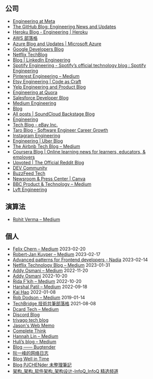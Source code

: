 ## 公司
* [Engineering at Meta](https://engineering.fb.com/)
* [The GitHub Blog: Engineering News and Updates](https://github.blog/category/engineering/)
* [Heroku Blog - Engineering | Heroku](https://blog.heroku.com/engineering)
* [AWS 部落格](https://aws.amazon.com/blogs/?awsf.blog-master-category=*all&awsf.blog-master-learning-levels=*all&awsf.blog-master-industry=*all&awsf.blog-master-analytics-products=*all&awsf.blog-master-artificial-intelligence=*all&awsf.blog-master-aws-cloud-financial-management=*all&awsf.blog-master-blockchain=*all&awsf.blog-master-business-applications=*all&awsf.blog-master-compute=*all&awsf.blog-master-customer-enablement=*all&awsf.blog-master-customer-engagement=*all&awsf.blog-master-database=*all&awsf.blog-master-developer-tools=*all&awsf.blog-master-devops=*all&awsf.blog-master-end-user-computing=*all&awsf.blog-master-mobile=*all&awsf.blog-master-iot=*all&awsf.blog-master-management-governance=*all&awsf.blog-master-media-services=*all&awsf.blog-master-migration-transfer=*all&awsf.blog-master-migration-solutions=*all&awsf.blog-master-networking-content-delivery=*all&awsf.blog-master-programming-language=*all&awsf.blog-master-sector=*all&awsf.blog-master-security=*all&awsf.blog-master-storage=*all)
* [Azure Blog and Updates | Microsoft Azure](https://azure.microsoft.com/en-us/blog/)
* [Google Developers Blog](https://developers.googleblog.com/)
* [Netflix TechBlog](https://netflixtechblog.com/)
* [Blog | LinkedIn Engineering](https://engineering.linkedin.com/blog)
* [Spotify Engineering - Spotify’s official technology blog : Spotify Engineering](https://engineering.atspotify.com/)
* [Pinterest Engineering – Medium](https://medium.com/@Pinterest_Engineering)
* [Etsy Engineering | Code as Craft](https://www.etsy.com/codeascraft)
* [Yelp Engineering and Product Blog](https://engineeringblog.yelp.com/)
* [Engineering at Quora](https://quoraengineering.quora.com/)
* [Salesforce Developer Blog](https://developer.salesforce.com/blogs)
* [Medium Engineering](https://medium.engineering/)
* [Blog](https://machinelearningmastery.com/blog/)
* [All posts | SoundCloud Backstage Blog](https://developers.soundcloud.com/blog/)
* [Engineering](https://blog.twitter.com/engineering/en_us)
* [Tech Blog - eBay Inc.](https://tech.ebayinc.com/)
* [Taro Blog - Software Engineer Career Growth](https://www.jointaro.com/blog/)
* [Instagram Engineering](https://instagram-engineering.com/)
* [Engineering | Uber Blog](https://www.uber.com/en-TW/blog/engineering/)
* [The Airbnb Tech Blog – Medium](https://medium.com/airbnb-engineering)
* [Coursera Blog | Online learning news for learners, educators, & employers](https://blog.coursera.org/)
* [Upvoted | The Official Reddit Blog](https://www.redditinc.com/blog)
*  [DEV Community](https://dev.to/)
*  [BuzzFeed Tech](https://tech.buzzfeed.com/)
* [Newsroom & Press Center | Canva](https://www.canva.com/newsroom/news/)
* [BBC Product & Technology – Medium](https://medium.com/bbc-product-technology)
* [Lyft Engineering](https://eng.lyft.com/)


## 演算法
- [Rohit Verma – Medium](https://medium.com/@rohitverma_87831)

##  個人
*  [Felix Chern – Medium](https://medium.com/@fchern)  2023-02-20  
*  [Robert-Jan Kuyper – Medium](https://medium.com/@datails)  2023-02-17  
*  [Advanced patterns for Frontend developers - Nadia](https://www.developerway.com/)  2023-02-14  
*  [Netflix Technology Blog – Medium](https://netflixtechblog.medium.com/)  2023-01-31  
*  [Addy Osmani – Medium](https://medium.com/@addyosmani)  2022-11-20 
*  [Addy Osmani](https://web.dev/authors/addyosmani/)  2022-10-20 
*  [Rida F'kih – Medium](https://medium.com/@ridafkih)  2022-10-20 
*  [Harshal Patil – Medium](https://medium.com/@mistyHarsh) 2022-09-18
*  [Kai Hao](https://kaihao.dev/) 2022-01-08
*  [Rob Dodson – Medium](https://medium.com/@robdodson)  2019-01-14 
*  [TechBridge 技術共筆部落格](https://blog.techbridge.cc/)  2021-08-08  
*  [Dcard Tech – Medium](https://dcardlab.medium.com/)                                       
*  [Discord Blog](https://discord.com/blog)                                                 
*  [trivago tech blog](https://tech.trivago.com/)                                          
*  [Jason's Web Memo](https://jason-memo.dev/)                                            
*  [Complete Think](https://rickhw.github.io/)                                           
*  [Hannah Lin – Medium](https://hannahlin.medium.com/)                                 
*  [Huli’s blog – Medium](https://medium.com/hulis-blog)                               
*  [Blog —— Bugtender](https://bugtender.com/blog/)                                   
*  [阮一峰的网络日志](https://www.ruanyifeng.com/blog/)                                      
*  [Blog Well in Time](https://blog.arvinh.info/tech)                               
*  [Blog PJCHENder 未整理筆記](https://pjchender.dev/blog/)                             
*  [架构\_架构\_软件架构\_架构设计-InfoQ_InfoQ 精选频道](https://www.infoq.cn/topic/architecture) 
